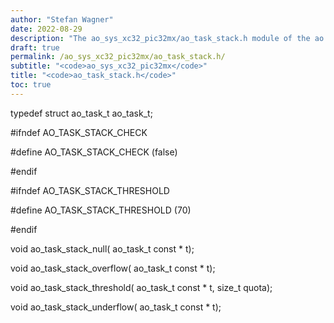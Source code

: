 ```yaml
---
author: "Stefan Wagner"
date: 2022-08-29
description: "The ao_sys_xc32_pic32mx/ao_task_stack.h module of the ao real-time operating system."
draft: true
permalink: /ao_sys_xc32_pic32mx/ao_task_stack.h/ 
subtitle: "<code>ao_sys_xc32_pic32mx</code>"
title: "<code>ao_task_stack.h</code>"
toc: true
---
```


typedef struct  ao_task_t           ao_task_t;

#ifndef AO_TASK_STACK_CHECK

#define AO_TASK_STACK_CHECK         (false)

#endif

#ifndef AO_TASK_STACK_THRESHOLD

#define AO_TASK_STACK_THRESHOLD     (70)

#endif

void    ao_task_stack_null(         ao_task_t const * t);

void    ao_task_stack_overflow(     ao_task_t const * t);

void    ao_task_stack_threshold(    ao_task_t const * t, size_t quota);

void    ao_task_stack_underflow(    ao_task_t const * t);

